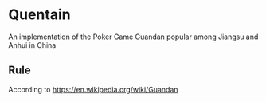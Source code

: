 # Quentain
An implementation of the Poker Game Guandan popular among Jiangsu and Anhui in China

## Rule
According to https://en.wikipedia.org/wiki/Guandan